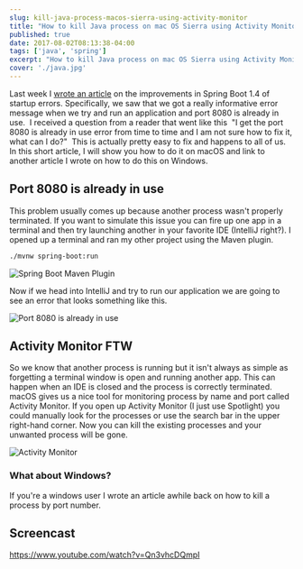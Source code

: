 ```yaml
---
slug: kill-java-process-macos-sierra-using-activity-monitor
title: "How to kill Java process on mac OS Sierra using Activity Monitor"
published: true
date: 2017-08-02T08:13:38-04:00
tags: ['java', 'spring']
excerpt: "How to kill Java process on mac OS Sierra using Activity Monitor"
cover: './java.jpg'
---
```


Last week I [wrote an article](https://www.danvega.dev/blog/2017/07/24/spring-boot-application-failed-start) on the improvements in Spring Boot 1.4 of startup errors. Specifically, we saw that we got a really informative error message when we try and run an application and port 8080 is already in use.  I received a question from a reader that went like this  "I get the port 8080 is already in use error from time to time and I am not sure how to fix it, what can I do?"  This is actually pretty easy to fix and happens to all of us. In this short article, I will show you how to do it on macOS and link to another article I wrote on how to do this on Windows. 

## Port 8080 is already in use

This problem usually comes up because another process wasn't properly terminated. If you want to simulate this issue you can fire up one app in a terminal and then try launching another in your favorite IDE (IntelliJ right?). I opened up a terminal and ran my other project using the Maven plugin.

```bash
./mvnw spring-boot:run
```

![Spring Boot Maven Plugin](./2017-08-02_08-11-41-1024x532.png)

Now if we head into IntelliJ and try to run our application we are going to see an error that looks something like this. 

![Port 8080 is already in use](./2017-08-02_08-17-08-1024x450.png)

## Activity Monitor FTW

So we know that another process is running but it isn't always as simple as forgetting a terminal window is open and running another app. This can happen when an IDE is closed and the process is correctly terminated.  macOS gives us a nice tool for monitoring process by name and port called Activity Monitor. If you open up Activity Monitor (I just use Spotlight) you could manually look for the processes or use the search bar in the upper right-hand corner. Now you can kill the existing processes and your unwanted process will be gone.

![Activity Monitor](./2017-08-02_08-18-11.png)

### What about Windows? 

If you're a windows user I wrote an article awhile back on how to kill a process by port number. 

## Screencast

https://www.youtube.com/watch?v=Qn3vhcDQmpI
